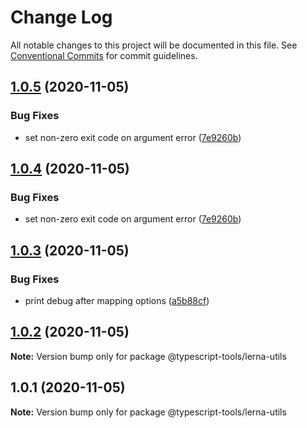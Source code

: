 # Change Log

All notable changes to this project will be documented in this file.
See [Conventional Commits](https://conventionalcommits.org) for commit guidelines.

## [1.0.5](https://github.com/typescript-tools/typescript-tools/compare/@typescript-tools/lerna-utils@1.0.3...@typescript-tools/lerna-utils@1.0.5) (2020-11-05)


### Bug Fixes

* set non-zero exit code on argument error ([7e9260b](https://github.com/typescript-tools/typescript-tools/commit/7e9260b3bcf023aaab9d35468a363edfeb151529))





## [1.0.4](https://github.com/typescript-tools/typescript-tools/compare/@typescript-tools/lerna-utils@1.0.3...@typescript-tools/lerna-utils@1.0.4) (2020-11-05)


### Bug Fixes

* set non-zero exit code on argument error ([7e9260b](https://github.com/typescript-tools/typescript-tools/commit/7e9260b3bcf023aaab9d35468a363edfeb151529))





## [1.0.3](https://github.com/typescript-tools/typescript-tools/compare/@typescript-tools/lerna-utils@1.0.2...@typescript-tools/lerna-utils@1.0.3) (2020-11-05)


### Bug Fixes

* print debug after mapping options ([a5b88cf](https://github.com/typescript-tools/typescript-tools/commit/a5b88cfc3ff2b159cb8c51bf2a38f65dcb5c82cd))





## [1.0.2](https://github.com/typescript-tools/typescript-tools/compare/@typescript-tools/lerna-utils@1.0.1...@typescript-tools/lerna-utils@1.0.2) (2020-11-05)

**Note:** Version bump only for package @typescript-tools/lerna-utils





## 1.0.1 (2020-11-05)

**Note:** Version bump only for package @typescript-tools/lerna-utils

